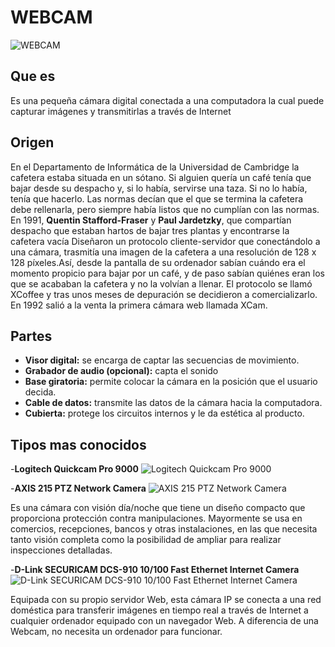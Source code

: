 # WEBCAM
![WEBCAM](https://images-na.ssl-images-amazon.com/images/I/31dTbIWyXEL._SX355_.jpg)
 ## Que es
 Es una pequeña cámara digital conectada a una computadora la cual puede capturar imágenes y transmitirlas a través de Internet
 
 ## Origen
 En el Departamento de Informática de la Universidad de Cambridge la cafetera estaba situada en un sótano. Si alguien quería un café tenía que bajar desde su despacho y, si lo había, servirse una taza. Si no lo había, tenía que hacerlo. Las normas decían que el que se termina la cafetera debe rellenarla, pero siempre había listos que no cumplían con las normas.
 En 1991, **Quentin Stafford-Fraser** y **Paul Jardetzky**, que compartían despacho que estaban hartos de bajar tres plantas y encontrarse la cafetera vacía
 Diseñaron un protocolo cliente-servidor que conectándolo a una cámara, trasmitía una imagen de la cafetera a una resolución de 128 x 128 píxeles.Así, desde la pantalla de su ordenador sabían cuándo era el momento propicio para bajar por un café, y de paso sabían quiénes eran los que se acababan la cafetera y no la volvían a llenar. El protocolo se llamó XCoffee y tras unos meses de depuración se decidieron a comercializarlo. En 1992 salió a la venta la primera cámara web llamada XCam.

## Partes
-  **Visor digital:** se encarga de captar las secuencias de movimiento.
- **Grabador de audio (opcional):** capta el sonido
- **Base giratoria:** permite colocar la cámara en la posición que el usuario decida.
- **Cable de datos:** transmite las datos de la cámara hacia la computadora.
- **Cubierta:** protege los circuitos internos y le da estética al producto.

## Tipos mas conocidos
-**Logitech Quickcam Pro 9000**
![Logitech Quickcam Pro 9000](http://www.traditionalcatholic.info/es/webcam-o-camara-web/webcam_logitech_quickcam_messenger_oem.jpg)

-**AXIS 215 PTZ Network Camera**
![AXIS 215 PTZ Network Camera](http://www.traditionalcatholic.info/es/webcam-o-camara-web/logitech.jpg)

Es una cámara con visión día/noche que tiene un diseño compacto que proporciona protección contra manipulaciones.
Mayormente se usa en comercios, recepciones, bancos y otras instalaciones, en las que necesita tanto visión completa como la posibilidad de ampliar para realizar inspecciones detalladas.

-**D-Link SECURICAM DCS-910 10/100 Fast Ethernet Internet Camera**
![D-Link SECURICAM DCS-910 10/100 Fast Ethernet Internet Camera](http://www.traditionalcatholic.info/es/webcam-o-camara-web/axis.jpg)

Equipada con su propio servidor Web, esta cámara IP se conecta a una red doméstica para transferir imágenes en tiempo real a través de Internet a cualquier ordenador equipado con un navegador Web. A diferencia de una Webcam, no necesita un ordenador para funcionar.

 
